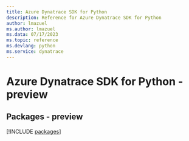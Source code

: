 ```yaml
---
title: Azure Dynatrace SDK for Python
description: Reference for Azure Dynatrace SDK for Python
author: lmazuel
ms.author: lmazuel
ms.data: 07/17/2023
ms.topic: reference
ms.devlang: python
ms.service: dynatrace
---
```

# Azure Dynatrace SDK for Python - preview
## Packages - preview
[!INCLUDE [packages](dynatrace-index.md)]